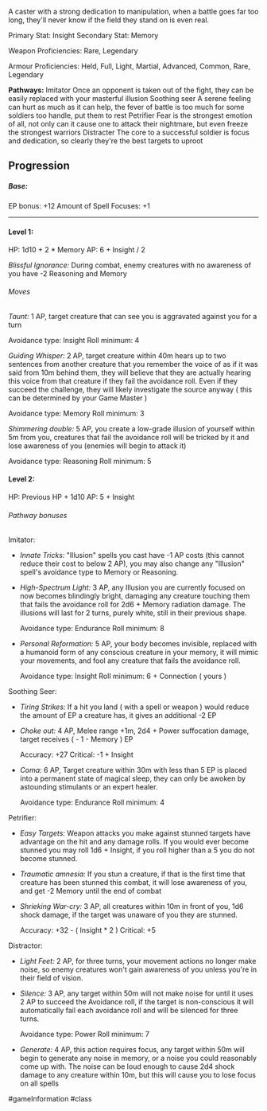 A caster with a strong dedication to manipulation, when a battle goes far too long, they'll never know if the field they stand on is even real.

Primary Stat: Insight
Secondary Stat: Memory

Weapon Proficiencies: Rare, Legendary

Armour Proficiencies: Held, Full, Light, Martial, Advanced, Common, Rare, Legendary

**Pathways:**
Imitator
	Once an opponent is taken out of the fight, they can be easily replaced with your masterful illusion
Soothing seer
	A serene feeling can hurt as much as it can help, the fever of battle is too much for some soldiers too handle, put them to rest
Petrifier
	Fear is the strongest emotion of all, not only can it cause one to attack their nightmare, but even freeze the strongest warriors
Distracter
	 The core to a successful soldier is focus and dedication, so clearly they're the best targets to uproot

## Progression

##### Base:
EP bonus: +12
Amount of Spell Focuses: +1

---
#### Level 1:

HP: 1d10 + 2 * Memory
AP: 6 + Insight / 2

*Blissful Ignorance:* During combat, enemy creatures with no awareness of you have -2 Reasoning and Memory
###### Moves
*Taunt:* 1 AP, target creature that can see you is aggravated against you for a turn

Avoidance type: Insight
Roll minimum: 4

*Guiding Whisper:* 2 AP, target creature within 40m hears up to two sentences from another creature that you remember the voice of as if it was said from 10m behind them, they will believe that they are actually hearing this voice from that creature if they fail the avoidance roll. Even if they succeed the challenge, they will likely investigate the source anyway ( this can be determined by your Game Master )

Avoidance type: Memory
Roll minimum: 3

*Shimmering double:* 5 AP, you create a low-grade illusion of yourself within 5m from you, creatures that fail the avoidance roll will be tricked by it and lose awareness of you (enemies will begin to attack it)

Avoidance type: Reasoning
Roll minimum: 5

#### Level 2:

HP: Previous HP + 1d10
AP: 5 + Insight

###### Pathway bonuses

Imitator: 
- *Innate Tricks:* "Illusion" spells you cast have -1 AP costs (this cannot reduce their cost to below 2 AP), you may also change any "Illusion" spell's avoidance type to Memory or Reasoning.
- *High-Spectrum Light:* 3 AP, any Illusion you are currently focused on now becomes blindingly bright, damaging any creature touching them that fails the avoidance roll for 2d6 + Memory radiation damage. The illusions will last for 2 turns, purely white, still in their previous shape.

  Avoidance type: Endurance
  Roll minimum: 8

- *Personal Reformation:* 5 AP, your body becomes invisible, replaced with a humanoid form of any conscious creature in your memory, it will mimic your movements, and fool any creature that fails the avoidance roll.

  Avoidance type: Insight
  Roll minimum: 6 + Connection ( yours )

Soothing Seer:
- *Tiring Strikes:* If a hit you land ( with a spell or weapon ) would reduce the amount of EP a creature has, it gives an additional -2 EP
- *Choke out:* 4 AP, Melee range +1m, 2d4 + Power suffocation damage, target receives ( - 1 - Memory ) EP

  Accuracy: +27
  Critical: -1 + Insight

- *Coma:* 6 AP, Target creature within 30m with less than 5 EP is placed into a permanent state of magical sleep, they can only be awoken by astounding stimulants or an expert healer.

  Avoidance type: Endurance
  Roll minimum: 4

Petrifier:
- *Easy Targets:* Weapon attacks you make against stunned targets have advantage on the hit and any damage rolls. If you would ever become stunned you may roll 1d6 + Insight, if you roll higher than a 5 you do not become stunned.
- *Traumatic amnesia:* If you stun a creature, if that is the first time that creature has been stunned this combat, it will lose awareness of you, and get -2 Memory until the end of combat
- *Shrieking War-cry:* 3 AP, all creatures within 10m in front of you, 1d6 shock damage, if the target was unaware of you they are stunned.

  Accuracy: +32 - ( Insight * 2 )
  Critical: +5

Distractor:
- *Light Feet:* 2 AP, for three turns, your movement actions no longer make noise, so enemy creatures won't gain awareness of you unless you're in their field of vision.
- *Silence:* 3 AP, any target within 50m will not make noise for until it uses 2 AP to succeed the Avoidance roll, if the target is non-conscious it will automatically fail each avoidance roll and will be silenced for three turns.

  Avoidance type: Power
  Roll minimum: 7

- *Generate:* 4 AP, this action requires focus, any target within 50m will begin to generate any noise in memory, or a noise you could reasonably come up with. The noise can be loud enough to cause 2d4 shock damage to any creature within 10m, but this will cause you to lose focus on all spells

#gameInformation #class